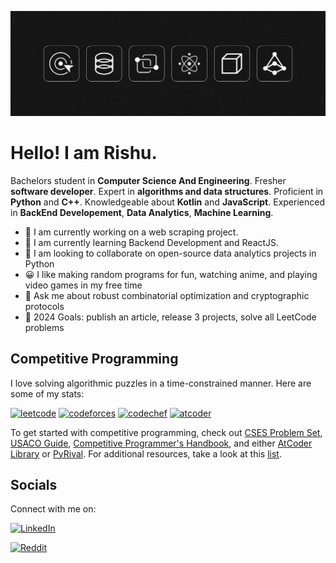 ![Banner](banner.png)

# Hello! I am Rishu.

Bachelors student in **Computer Science And Engineering**.
Fresher **software developer**.
Expert in **algorithms and data structures**.
Proficient in **Python** and **C++**.
Knowledgeable about **Kotlin** and **JavaScript**.
Experienced in **BackEnd Developement**, **Data Analytics**, **Machine Learning**.

- 🔭 I am currently working on a web scraping project.
- 🌱 I am currently learning Backend Development and ReactJS.
- 👯 I am looking to collaborate on open-source data analytics projects in Python
- 😀 I like making random programs for fun, watching anime, and playing video games in my free time
- 💬 Ask me about robust combinatorial optimization and cryptographic protocols
- 🥅 2024 Goals: publish an article, release 3 projects, solve all LeetCode problems
<!-- - ✨ Fun fact: I once learned to type at 120 WPM only to forget it all months later -->

## Competitive Programming

I love solving algorithmic puzzles in a time-constrained manner. Here are some of my stats: <!-- [stats](https://clist.by/coder/Sky_Nik/): -->

[![leetcode](https://cp-logo.vercel.app/leetcode/nskybytskyi?logo=true)](https://leetcode.com/u/rishu_sh/)
[![codeforces](https://cp-logo.vercel.app/codeforces/nskybytskyi?logo=true)](https://codeforces.com/profile/average_comder)
[![codechef](https://cp-logo.vercel.app/codechef/sky_nik?logo=true)](https://www.codechef.com/users/rishush)
[![atcoder](https://cp-logo.vercel.app/atcoder/nskybytskyi?logo=true)](https://atcoder.jp/users/Average_Comder)
<!-- [![topcoder](https://cp-logo.vercel.app/topcoder/Sky_Nik?logo=true)](https://www.topcoder.com/members/Sky_Nik) -->

To get started with competitive programming, check out [CSES Problem Set](https://cses.fi/problemset/), [USACO Guide](https://usaco.guide/), [Competitive Programmer's Handbook](https://cses.fi/book/book.pdf), and either [AtCoder Library](https://github.com/atcoder/ac-library) or [PyRival](https://github.com/cheran-senthil/PyRival). For additional resources, take a look at this [list](https://github.com/stars/nskybytskyi/lists/competitive-programming).

## Socials

Connect with me on:

[![LinkedIn](https://img.shields.io/badge/LinkedIn--_.svg?style=social&logo=linkedin)](https://www.linkedin.com/in/rishusharma001/)
<!-- [![Instagram](https://img.shields.io/badge/Instagram--_.svg?style=social&logo=instagram)](https://www.instagram.com/n.skybytskyi/) -->
<!-- [![Facebook](https://img.shields.io/badge/Facebook--_.svg?style=social&logo=facebook)](https://www.facebook.com/nikita.skybytskyi/) -->
[![Reddit](https://img.shields.io/badge/Reddit--_.svg?style=social&logo=reddit)](https://www.reddit.com/user/Own_Scallion_8504/)
<!-- [![Twitter](https://img.shields.io/badge/Twitter--_.svg?style=social&logo=twitter)](https://twitter.com/skybytskyi) -->
<!-- [![YouTube Subs](https://img.shields.io/youtube/channel/subscribers/UCMkdawJIiCQR1iyE0ZvlaqA?style=social)](https://youtube.com/@nskybytskyi)
[![YouTube Views](https://img.shields.io/youtube/channel/views/UCMkdawJIiCQR1iyE0ZvlaqA?style=social)](https://youtube.com/@nskybytskyi) -->

<!-- ![Nikita's Github Stats](https://github-readme-stats.vercel.app/api?username=nskybytskyi&show_icons=true) -->

